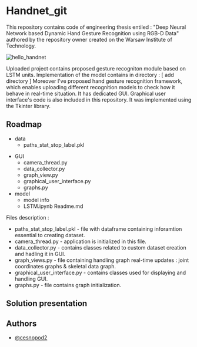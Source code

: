 # Handnet_git

This repository contains code of engineering thesis entiled : 
"Deep Neural Network based Dynamic Hand Gesture Recognition using
RGB-D Data" authored by the repository owner created on the Warsaw Institute of Technology.  

![hello_handnet](https://user-images.githubusercontent.com/62251975/204252981-4c8dde54-667e-4670-8fb5-eeed2fbd9c45.gif)


Uploaded project contains proposed gesture recogniton module based on 
LSTM units. Implementation of the model contains in directory : 
[ add directory ]
Moreover I've proposed hand gesture recognition framework, which enables uploading
different recognition models to check how it behave in real-time situation.
It has dedicated GUI. Graphical user interface's code is also included in this repository. 
It was implemented using the Tkinter library.

## Roadmap
* data
  - paths_stat_stop_label.pkl
- GUI
  - camera_thread.py
  - data_collector.py
  - graph_view.py
  - graphical_user_interface.py
  - graphs.py
- model
  - model info
  - LSTM.ipynb
Readme.md

Files description : 
 - paths_stat_stop_label.pkl - file with dataframe containing inforamtion essential to creating dataset. 
 - camera_thread.py - application is initialized in this file. 
 - data_collector.py - contains classes related to custom dataset creation and hadling it in GUI. 
 - graph_views.py - file containing handling graph real-time updates : joint coordinates graphs & skeletal data graph.
 - graphical_user_interface.py - contains classes used for displaying and handling GUI. 
 -  graphs.py - file contains graph initialization. 


## Solution presentation 




## Authors

- [@cesnopod2](https://github.com/cesnopod2)
